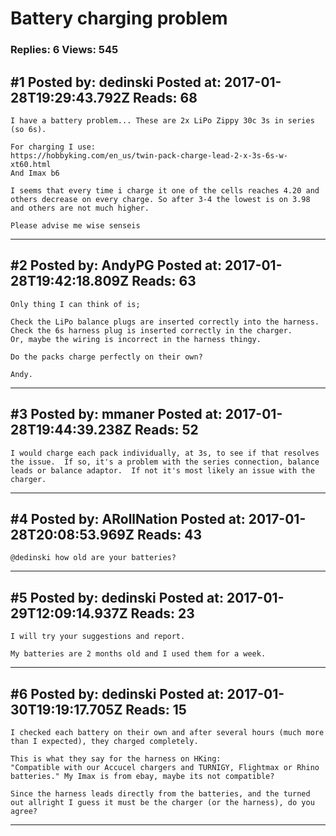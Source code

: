 # Battery charging problem

### Replies: 6 Views: 545

## \#1 Posted by: dedinski Posted at: 2017-01-28T19:29:43.792Z Reads: 68

```
I have a battery problem... These are 2x LiPo Zippy 30c 3s in series (so 6s).

For charging I use:
https://hobbyking.com/en_us/twin-pack-charge-lead-2-x-3s-6s-w-xt60.html
And Imax b6 

I seems that every time i charge it one of the cells reaches 4.20 and others decrease on every charge. So after 3-4 the lowest is on 3.98 and others are not much higher. 

Please advise me wise senseis
```

---
## \#2 Posted by: AndyPG Posted at: 2017-01-28T19:42:18.809Z Reads: 63

```
Only thing I can think of is;

Check the LiPo balance plugs are inserted correctly into the harness.
Check the 6s harness plug is inserted correctly in the charger.
Or, maybe the wiring is incorrect in the harness thingy.

Do the packs charge perfectly on their own?

Andy.
```

---
## \#3 Posted by: mmaner Posted at: 2017-01-28T19:44:39.238Z Reads: 52

```
I would charge each pack individually, at 3s, to see if that resolves the issue.  If so, it's a problem with the series connection, balance leads or balance adaptor.  If not it's most likely an issue with the charger.
```

---
## \#4 Posted by: ARollNation Posted at: 2017-01-28T20:08:53.969Z Reads: 43

```
@dedinski how old are your batteries?
```

---
## \#5 Posted by: dedinski Posted at: 2017-01-29T12:09:14.937Z Reads: 23

```
I will try your suggestions and report. 

My batteries are 2 months old and I used them for a week.
```

---
## \#6 Posted by: dedinski Posted at: 2017-01-30T19:19:17.705Z Reads: 15

```
I checked each battery on their own and after several hours (much more than I expected), they charged completely. 

This is what they say for the harness on HKing: 
"Compatible with our Accucel chargers and TURNIGY, Flightmax or Rhino batteries." My Imax is from ebay, maybe its not compatible?

Since the harness leads directly from the batteries, and the turned out allright I guess it must be the charger (or the harness), do you agree?
```

---
